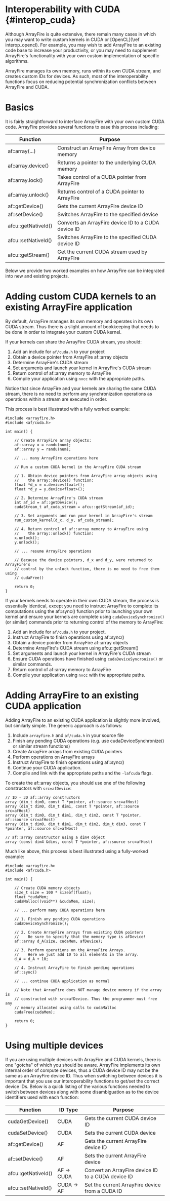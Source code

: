 Interoperability with CUDA {#interop_cuda}
========

Although ArrayFire is quite extensive, there remain many cases in which you
may want to write custom kernels in CUDA or [OpenCL](\ref interop_opencl).
For example, you may wish to add ArrayFire to an existing code base to increase
your productivity, or you may need to supplement ArrayFire's functionality
with your own custom implementation of specific algorithms.

ArrayFire manages its own memory, runs within its own CUDA stream, and
creates custom IDs for devices. As such, most of the interoperability functions
focus on reducing potential synchronization conflicts between ArrayFire and CUDA.

# Basics

It is fairly straightforward to interface ArrayFire with your own custom CUDA
code. ArrayFire provides several functions to ease this process including:

| Function              | Purpose                                             |
|-----------------------|-----------------------------------------------------|
| af::array(...)        | Construct an ArrayFire Array from device memory     |
| af::array.device()    | Returns a pointer to the underlying CUDA memory     |
| af::array.lock()      | Takes control of a CUDA pointer from ArrayFire      |
| af::array.unlock()    | Returns control of a CUDA pointer to ArrayFire      |
| af::getDevice()       | Gets the current ArrayFire device ID                |
| af::setDevice()       | Switches ArrayFire to the specified device          |
| afcu::getNativeId()   | Converts an ArrayFire device ID to a CUDA device ID |
| afcu::setNativeId()   | Switches ArrayFire to the specified CUDA device ID  |
| afcu::getStream()     | Get the current CUDA stream used by ArrayFire       |


Below we provide two worked examples on how ArrayFire can be integrated
into new and existing projects.

# Adding custom CUDA kernels to an existing ArrayFire application

By default, ArrayFire manages its own memory and operates in its own CUDA
stream. Thus there is a slight amount of bookkeeping that needs to be done
in order to integrate your custom CUDA kernel.

If your kernels can share the ArrayFire CUDA stream, you should:

1. Add an include for `af/cuda.h` to your project
2. Obtain a device pointer from ArrayFire af::array objects
3. Determine ArrayFire's CUDA stream
4. Set arguments and launch your kernel in ArrayFire's CUDA stream
5. Return control of af::array memory to ArrayFire
6. Compile your application using `nvcc` with the appropriate paths.

Notice that since ArrayFire and your kernels are sharing the same CUDA
stream, there is no need to perform any synchronization operations as
operations within a stream are executed in order.

This process is best illustrated with a fully worked example:

~~~~~~~~~~~~~~~~~~~~~~~~~~~~~~~~~~~~~~~~~~~~~~~~~~~~~~~~~~~~~~~~~~~~~~~{.cpp}
#include <arrayfire.h>
#include <af/cuda.h>

int main() {

    // Create ArrayFire array objects:
    af::array x = randu(num);
    af::array y = randu(num);

    // ... many ArrayFire operations here

    // Run a custom CUDA kernel in the ArrayFire CUDA stream

    // 1. Obtain device pointers from ArrayFire array objects using
    //    the array::device() function:
    float *d_x = x.device<float>();
    float *d_y = y.device<float>();

    // 2. Determine ArrayFire's CUDA stream
    int af_id = af::getDevice();
    cudaStream_t af_cuda_stream = afcu::getStream(af_id);

    // 3. Set arguments and run your kernel in ArrayFire's stream
    run_custom_kernel(d_x, d_y, af_cuda_stream);

    // 4. Return control of af::array memory to ArrayFire using
    //    the array::unlock() function:
    x.unlock();
    y.unlock();

    // ... resume ArrayFire operations

    // Because the device pointers, d_x and d_y, were returned to ArrayFire's
    // control by the unlock function, there is no need to free them using
    // cudaFree()

    return 0;
}
~~~~~~~~~~~~~~~~~~~~~~~~~~~~~~~~~~~~~~~~~~~~~~~~~~~~~~~~~~~~~~~~~~~~~~~

If your kernels needs to operate in their own CUDA stream, the process is
essentially identical, except you need to instruct ArrayFire to complete
its computations using the af::sync() function prior to launching your
own kernel and ensure your kernels are complete using `cudaDeviceSynchronize()`
(or similar) commands prior to returning control of the memory to ArrayFire:

1. Add an include for `af/cuda.h` to your project.
2. Instruct ArrayFire to finish operations using af::sync()
3. Obtain a device pointer from ArrayFire af::array objects
4. Determine ArrayFire's CUDA stream using afcu::getStream()
5. Set arguments and launch your kernel in ArrayFire's CUDA stream
6. Ensure CUDA operations have finished using `cudaDeviceSyncronize()`
   or similar commands.
7. Return control of af::array memory to ArrayFire
8. Compile your application using `nvcc` with the appropriate paths.

# Adding ArrayFire to an existing CUDA application

Adding ArrayFire to an existing CUDA application is slightly more involved,
but similarly simple. The generic approach is as follows:

1. Include `arrayfire.h` and `af/cuda.h` in your source file
2. Finish any pending CUDA operations
   (e.g. use cudaDeviceSynchronize() or similar stream functions)
3. Create ArrayFire arrays from existing CUDA pointers
4. Perform operations on ArrayFire arrays
5. Instruct ArrayFire to finish operations using af::sync()
6. Continue your CUDA application.
7. Compile and link with the appropriate paths and the `-lafcuda` flags.

To create the af::array objects, you should use one of the following
constructors with `src=afDevice`:

~~~~~~~~~~~~~~~~~~~~~~~~~~~~~~~~~~~~~~~~~~~~~~~~~~~~~~~~~~~~~~~~~~~~~~~{.cpp}
// 1D - 3D af::array constructors
array (dim_t dim0, const T *pointer, af::source src=afHost)
array (dim_t dim0, dim_t dim1, const T *pointer, af::source src=afHost)
array (dim_t dim0, dim_t dim1, dim_t dim2, const T *pointer, af::source src=afHost)
array (dim_t dim0, dim_t dim1, dim_t dim2, dim_t dim3, const T *pointer, af::source src=afHost)

// af::array constructor using a dim4 object
array (const dim4 &dims, const T *pointer, af::source src=afHost)
~~~~~~~~~~~~~~~~~~~~~~~~~~~~~~~~~~~~~~~~~~~~~~~~~~~~~~~~~~~~~~~~~~~~~~~

Much like above, this process is best illustrated using a fully-worked example:

~~~~~~~~~~~~~~~~~~~~~~~~~~~~~~~~~~~~~~~~~~~~~~~~~~~~~~~~~~~~~~~~~~~~~~~{.cpp}
#include <arrayfire.h>
#include <af/cuda.h>

int main() {

    // Create CUDA memory objects
    size_t size = 100 * sizeof(float);
    float *cudaMem;
    cudaMalloc((void**) &cudaMem, size);

    // ... perform many CUDA operations here

    // 1. Finish any pending CUDA operations
    cudaDeviceSynchronize();

    // 2. Create ArrayFire arrays from existing CUDA pointers
    //    Be sure to specify that the memory type is afDevice!
    af::array d_A(size, cudaMem, afDevice);

    // 3. Perform operations on the ArrayFire Arrays.
    //    Here we just add 10 to all elements in the array.
    d_A = d_A + 10;

    // 4. Instruct ArrayFire to finish pending operations
    af::sync()

    // ... continue CUDA application as normal

    // Note that ArrayFire does NOT manage device memory if the array is
    // constructed with src=afDevice. Thus the programmer must free any
    // memory allocated using calls to cudaMalloc
    cudaFree(cudaMem);

    return 0;
}
~~~~~~~~~~~~~~~~~~~~~~~~~~~~~~~~~~~~~~~~~~~~~~~~~~~~~~~~~~~~~~~~~~~~~~~

# Using multiple devices

If you are using multiple devices with ArrayFire and CUDA kernels, there is
one "gotcha" of which you should be aware. ArrayFire implements its own internal
order of compute devices, thus a CUDA device ID may not be the same as an
ArrayFire device ID. Thus when switching between devices it is important
that you use our interoperability functions to get/set the correct device
IDs. Below is a quick listing of the various functions needed to switch
between devices along with some disambiguation as to the device identifiers
used with each function:

| Function            | ID Type     | Purpose                                 |
|---------------------|-------------|-----------------------------------------|
| cudaGetDevice()     | CUDA        | Gets the current CUDA device ID         |
| cudaSetDevice()     | CUDA        |Sets the current CUDA device             |
| af::getDevice()     | AF          | Gets the current ArrayFire device ID    |
| af::setDevice()     | AF          | Sets the current ArrayFire device       |
| afcu::getNativeId() | AF -> CUDA  | Convert an ArrayFire device ID to a CUDA device ID |
| afcu::setNativeId() | CUDA -> AF  |Set the current ArrayFire device from a CUDA ID |

